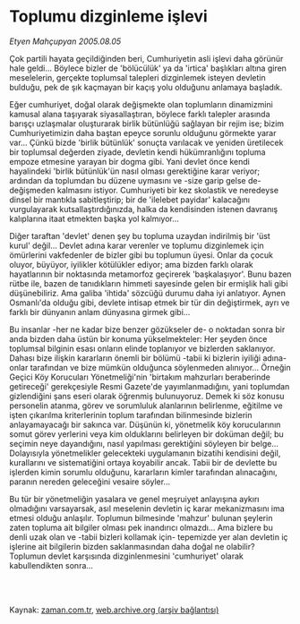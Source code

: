 # Toplumu dizginleme işlevi

*Etyen Mahçupyan 2005.08.05*

<td class="columnist-detail">
<p>Çok partili hayata geçildiğinden beri, Cumhuriyetin asli işlevi daha görünür hale geldi... Böylece bizler de 'bölücülük' ya da 'irtica' başlıkları altına giren meselelerin, gerçekte toplumsal talepleri dizginlemek isteyen devletin bulduğu, pek de şık kaçmayan bir kaçış yolu olduğunu anlamaya başladık.</p>
<p>
<div id="haberMetinDiv">
<p>Eğer cumhuriyet, doğal olarak değişmekte olan toplumların dinamizmini kamusal alana taşıyarak siyasallaştıran, böylece farklı talepler arasında barışçı uzlaşmalar oluşturarak birlik bütünlüğü sağlayan bir rejim ise; bizim Cumhuriyetimizin daha baştan epeyce sorunlu olduğunu görmekte yarar var... Çünkü bizde 'birlik bütünlük' sonuçta varılacak ve yeniden üretilecek bir toplumsal değerden ziyade, devletin kendi hükümranlığını topluma empoze etmesine yarayan bir dogma gibi. Yani devlet önce kendi hayalindeki 'birlik bütünlük'ün nasıl olması gerektiğine karar veriyor; ardından da toplumdan bu düzene uymasını ve -size garip gelse de- değişmeden kalmasını istiyor. Cumhuriyeti bir kez skolastik ve neredeyse dinsel bir mantıkla sabitleştirip; bir de 'ilelebet payidar' kalacağını vurgulayarak kutsallaştırdığınızda, halka da kendisinden istenen davranış kalıplarına itaat etmekten başka yol kalmıyor... 
<p>Diğer taraftan 'devlet' denen şey bu topluma uzaydan indirilmiş bir 'üst kurul' değil... Devlet adına karar verenler ve toplumu dizginlemek için ömürlerini vakfedenler de bizler gibi bu toplumun üyesi. Onlar da çocuk oluyor, büyüyor, iyilikler kötülükler ediyor; ama bizden farklı olarak hayatlarının bir noktasında metamorfoz geçirerek 'başkalaşıyor'. Bunu bazen rütbe ile, bazen de tanıdıkların himmeti sayesinde gelen bir ermişlik hali gibi düşünebiliriz. Ama galiba 'ihtida' sözcüğü durumu daha iyi anlatıyor. Aynen Osmanlı'da olduğu gibi, devlete intisap etmek bir tür din değiştirmek, ayrı ve farklı bir dünyanın anlam dünyasına girmek gibi...
<p>Bu insanlar -her ne kadar bize benzer gözükseler de- o noktadan sonra bir anda bizden daha üstün bir konuma yükselmekteler: Her şeyden önce toplumsal bilginin esası onların elinde toplanıyor ve bizlerden saklanıyor. Dahası bize ilişkin kararların önemli bir bölümü -tabii ki bizlerin iyiliği adına- onlar tarafından ve bize mümkün olduğunca söylenmeden alınıyor... Örneğin Geçici Köy Korucuları Yönetmeliği'nin 'birtakım mahzurları beraberinde getireceği' gerekçesiyle Resmi Gazete'de yayımlanmadığını, yani toplumdan gizlendiğini şans eseri olarak öğrenmiş bulunuyoruz. Demek ki söz konusu personelin atanma, görev ve sorumluluk alanlarının belirlenme, eğitilme ve işten çıkarılma kriterlerinin toplum tarafından bilinmesinde bizlerin anlayamayacağı bir sakınca var. Düşünün ki, yönetmelik köy korucularının somut görev yerlerini veya kim olduklarını belirleyen bir doküman değil; bu seçimin neye dayandığını, nasıl yapılması gerektiğini söyleyen bir belge... Dolayısıyla yönetmelikler gelecekteki uygulamanın bizatihi kendisini değil, kurallarını ve sistematiğini ortaya koyabilir ancak. Tabii bir de devlette bu işlerden kimin sorumlu olduğunu, kararların kimler tarafından alınacağını, paranın nereden geleceğini vesaire söyler...
<p>Bu tür bir yönetmeliğin yasalara ve genel meşruiyet anlayışına aykırı olmadığını varsayarsak, asıl meselenin devletin iç karar mekanizmasını ima etmesi olduğu anlaşılır. Toplumun bilmesinde 'mahzur' bulunan şeylerin zaten topluma ait bilgiler olması pek inandırıcı olmazdı... Ama bizlere bu denli uzak olan ve -tabii bizleri kollamak için- tepemizde yer alan devletin iç işlerine ait bilgilerin bizden saklanmasından daha doğal ne olabilir? Toplumun devlet karşısında dizginlenmesini 'cumhuriyet' olarak kabullendikten sonra... </p></p></p></p></div>
</p>


<p><br>
		 </br></p></td>

Kaynak: [zaman.com.tr](http://zaman.com.tr/yazar.do?yazino=198985), [web.archive.org (arşiv bağlantısı)](http://web.archive.org/web/20120315031918/http://www.zaman.com.tr/yazar.do?yazino=198985)

